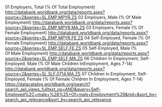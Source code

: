 01 
Employers, Total (% Of Total Employment)
http://databank.worldbank.org/data/reports.aspx?source=2&series=SL.EMP.MPYR.ZS
02
Employers, Male (% Of Male Employment)
http://databank.worldbank.org/data/reports.aspx?source=2&series=SL.EMP.MPYR.MA.ZS
03
Employers, Female (% Of Female Employment)
http://databank.worldbank.org/data/reports.aspx?source=2&series=SL.EMP.MPYR.FE.ZS
04
Self-Employed, Female (% Of Female Employment)
http://databank.worldbank.org/data/reports.aspx?source=2&series=SL.EMP.SELF.FE.ZS
05
Self-Employed, Male (% Of Male Employment)
http://databank.worldbank.org/data/reports.aspx?source=2&series=SL.EMP.SELF.MA.ZS
06
Children In Employment, Self-Employed, Male (% Of Male Children InEmployment, Ages 7-14)
http://databank.worldbank.org/data/reports.aspx?source=2&series=SL.SLF.0714.MA.ZS
07
Children In Employment, Self-Employed, Female (% Of Female Children In Employment, Ages 7-14)
https://datacatalog.worldbank.org/search?search_api_views_fulltext_op=AND&query=Self-Employed%2C+male+%28%25+Of+male+Employment%29&nid=&sort_by=search_api_relevance&sort_by=search_api_relevance
